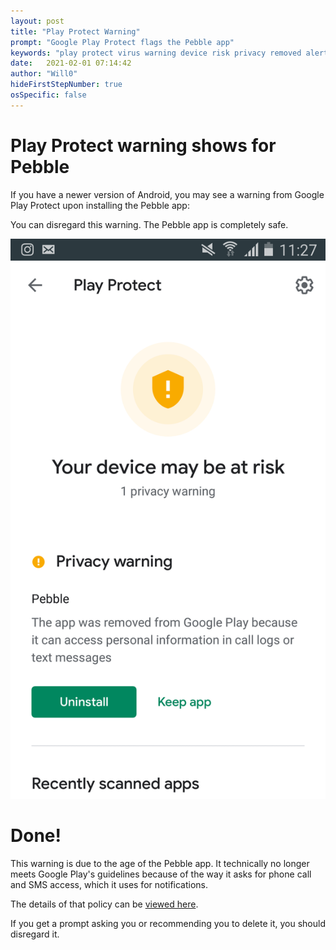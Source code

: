 ```yaml
---
layout: post
title: "Play Protect Warning"
prompt: "Google Play Protect flags the Pebble app"
keywords: "play protect virus warning device risk privacy removed alert danger uninstall"
date:   2021-02-01 07:14:42
author: "Will0"
hideFirstStepNumber: true
osSpecific: false
---
```


# Play Protect warning shows for Pebble

If you have a newer version of Android, you may see a warning from Google Play Protect upon installing the Pebble app:

You can disregard this warning. The Pebble app is completely safe.    

![](/images/misc/playprotect.png)

# Done!

This warning is due to the age of the Pebble app. It technically no longer meets Google Play's guidelines because of the way it asks for phone call and SMS access, which it uses for notifications.    

The details of that policy can be [viewed here](https://support.google.com/googleplay/android-developer/answer/10208820).

If you get a prompt asking you or recommending you to delete it, you should disregard it.
